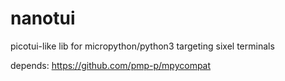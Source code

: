 # nanotui
picotui-like lib for micropython/python3 targeting sixel terminals

depends: https://github.com/pmp-p/mpycompat
